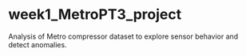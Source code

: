 # week1_MetroPT3_project
Analysis of Metro compressor dataset to explore sensor behavior and detect anomalies.

